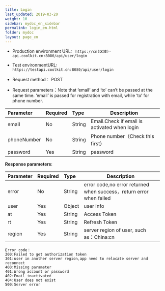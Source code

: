 ```yaml
---
title: Login
last_updated: 2019-03-20
weight: 10
sidebar: mydoc_en_sidebar
permalink: login_en.html
folder: mydoc
layout: page_en
---
```



- Production environment URL:  ``` https://cn(区域)-api.coolkit.cn:8080/api/user/login``` 

- Test environmentURL: ``` https://testapi.coolkit.cn:8080/api/user/login``` 

- Request method： POST

- Request parameters：Note that ‘email’ and ‘to’ can’t be passed at the same time. ‘email’ is passed for registration with email, while ‘to’ for phone number.

|Parameter|Required|Type|Description|
|:----    |:---|:----- |-----   |
|email |No  |String |Email.Check if email is activated when login |
|phoneNumber |No  |String | Phone number（Check this first）    |
|password     |Yes  |String | password |

**Response parameters:**

|Parameter|Required|Type|Description|
|:----    |:---|:----- |-----   |
|error |No  |String | error code,no error returned when success，return error when failed  |
|user |Yes  |Object | user info  |
|at |Yes  |String | Access Token  |
|rt |Yes  |String | Refresh Token  |
|region |Yes  |String | server region of user, such as：China:cn  |

```
Error code：
200:Failed to get authorization token
301:user in another server region,app need to relocate server and reconnect
400:Missing parameter
401:Wrong account or password
402:Email inactivated
404:User does not exist
500:Server error
```

